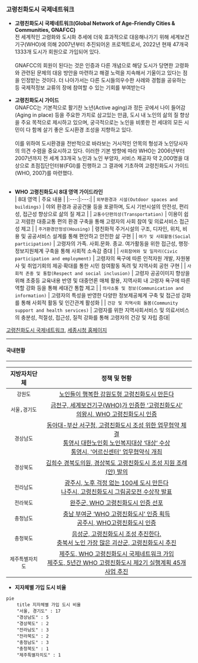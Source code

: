 ### 고령친화도시 국제네트워크

* **고령친화도시 국제네트워크(Global Network of Age-Friendly Cities & Communities, GNAFCC)** <br/>전 세계적인 고령화와 도시화 추세에 더욱 효과적으로 대응해나가기 위해 세계보건기구(WHO)에 의해 2007년부터 추진되어온 프로젝트로서, 2022년 현재 47개국 1333개 도시가 회원으로 가입되어 있다.  
<br/>GNAFCC의 회원이 된다는 것은 인증과 다른 개념으로 해당 도시가 당면한 고령화와 관련된 문제의 대응 방안을 마련하고 해결 노력을 지속해서 기울이고 있다는 점을 인정받는 것이다. 더 나아가서는 다른 도시들의우수한 사례와 경험을 공유하는 등 국제적정보 교류의 장에 참여할 수 있는 기회를 부여받는다

* **고령친화도시 가이드** <br/>GNAFCC는 기본적으로 활기찬 노년(Active aging)과 정든 곳에서 나이 들어감(Aging in place) 등을 주요한 가치로 삼고있는 만큼, 도시 내 노인의 삶의 질 향상을 주요 목적으로 제시하고 있으며, 궁극적으로는 노인을 비롯한 전 세대의 모든 시민이 다 함께 살기 좋은 도시환경 조성을 지향하고 있다.  
<br/> 이를 위하여 도시환경을 전반적으로 바라보는 거시적인 안목의 형성과 노인당사자의 의견 수렴을 중요시하고 있다. 이러한 기본 방향에 따라 WHO는 2006년부터 2007년까지 전 세계 33개국 노인과
노인 부양자, 서비스 제공자 약 2,000명을 대상으로 초점집단인터뷰(FGI)를 진행하고 그 결과에 기초하여 고령친화도시 가이드(WHO, 2007)를 마련했다.<br/><br/>

* **WHO 고령친화도시 8대 영역 가이드라인**<br/>
  | 8대 영역 | 주요 내용 |
  |:---:|:---:|
  | `외부환경과 시설(Outdoor spaces and buildings)` | 야외 환경과 공공건물 등을 포괄하며, 도시 기반시설의 안전성, 편리성, 접근성 향상으로 삶의 질 제고 |
  | `교통수단편의성(Transportation)` | 이용이 쉽고 저렴한 대중교통 편의 환경 구축을 통해 고령자의 사회 참여 및 의료서비스 접근성 제고 | 
  | `주거환경안정성(Housing)` | 령친화적 주거시설의 구조, 디자인, 위치, 비용 및 공공서비스 설계를 통해 편안하고 안전한 삶 구현 |
  | `여가 및 사회활동(Social participation)` | 고령자의 가족․ 사회․문화․ 종교․ 여가활동을 위한 접근성, 행정·정보지원체계 구축을 통해 사회적 소속감 증대 |
  | `사회참여와 및 일자리(Civic participation and employment)` | 고령자의 욕구에 따른 인적자원 개발, 자원봉사 및 취업기회의 제공·확대를 통한 시민 참여활동 독려 및 지역사회 공헌 구현 |
  | `사회적 존중 및 통합(Respect and social inclusion)` | 고령자 공공이미지 향상을 위해 초중등 교육내용 반영 및 대중언론 매체 활용, 지역사회 내 고령자 욕구에 따른 역할 강화 등을 통해 세대간 통합 제고 |
  | `의사소통 및 정보(Communication and information)` | 고령자의 특성을 반영한 다양한 정보제공체계 구축 및 접근성 강화를 통해 사회적 활동 및 인간관계 활성화 |
  | `건강 및 지역사회 돌봄(Community support and health services)` | 고령자를 위한 지역사회서비스 및 의료서비스의 충분성, 적절성, 접근성, 질적 강화를 통해 고령자의 건강 및 자립 증대|

[고령친화도시 국제네트워크](https://extranet.who.int/agefriendlyworld/), [세종시청 홈페이지](https://www.sejong.go.kr/citizen/sub05_0402.do;jsessionid=wDwIoFnTe2MfMCl1PxvJtlR7VXI8XfhwNdDVU2B68fOqf7Rq4UO43CtUPMx0YXMH.Portal_WAS2_servlet_engine5)
***
#### 국내현황
***
| 지방자치단체 | 정책 및 현황 |
|:---:|:---:|
| `강원도` | [노인들이 행복한 강원도형 고령친화도시 만든다](http://www.kwnews.co.kr/nview.asp?s=501&aid=216031700101) |
| `서울,경기도` | [금천구, 세계보건기구(WHO)가 인증한 ‘고령친화도시’](http://www.viva100.com/main/view.php?key=20211025010006029)<br/>[의왕시, WHO 고령친화도시 인증](http://www.enewstoday.co.kr/news/articleView.html?idxno=1507071) |
| `경상남도` | [동아대-부산 서구청, 고령친화도시 조성 위한 업무협약 체결](http://www.busan.com/view/busan/view.php?code=2022040114332108171)<br/>[통영시 대한노인회 노인복지대상 ‘대상’ 수상](http://www.gndomin.com/news/articleView.html?idxno=307846)<br/>[통영시, '어르신센터' 업무협약식 개최](http://www.sisa-news.com/news/article.html?no=191056) |
| `경상북도` | [김희수 경북도의원, 경상북도 고령친화도시 조성 지원 조례(안) 발의](http://www.dkilbo.com/news/articleView.html?idxno=174343) |
| `전라남도` | [광주시, 노후 걱정 없는 100세 도시 만든다](https://www.breaknews.com/875403)<br/>[나주시, 고령친화도시 그림공모전 수상작 발표](http://daily.hankooki.com/news/articleView.html?idxno=693871) |
| `전라북도` | [완주군, WHO 고령친화도시 인증 선포](http://www.kukinews.com/newsView/kuk202203240148) |
| `충청남도` | [충남 부여군 ‘WHO 고령친화도시’ 인증 획득](http://daily.hankooki.com/news/articleView.html?idxno=802305)<br/>[공주시, WHO고령친화도시 인증](http://www.newsfreezone.co.kr/news/articleView.html?idxno=331637) |
| `충청북도` | [음성군, 고령친화도시 조성 추진한다.](http://www.dynews.co.kr/news/articleView.html?idxno=643333)<br/>[충북서 노인 가장 많은 괴산군, 고령친화도시 추진](https://www.khan.co.kr/local/Chungbuk/article/202201091254001) |
| `제주특별자치도` | [제주도, WHO 고령친화도시 국제네트워크 가입](http://www.jejusori.net/news/articleView.html?idxno=193662)<br/>[제주도, 5년간 WHO 고령친화도시 제2기 실행계획 45개 사업 추진](http://www.headlinejeju.co.kr/news/articleView.html?idxno=436711) |

* **지자체별 가입 도시 비율**
```mermaid
pie
    title 지자체별 가입 도시 비율
    "서울, 경기도" : 17
    "경상남도" : 5
    "경상북도" : 2
    "전라남도" : 3
    "전라북도" : 2
    "충청남도" : 3
    "충청북도" : 1
    "제주특별자치도" : 1
```

